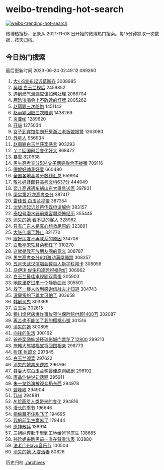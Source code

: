 # weibo-trending-hot-search

[![weibo-trending-hot-search](https://github.com/ameizi/weibo-trending-hot-search/actions/workflows/ci.yml/badge.svg)](https://github.com/ameizi/weibo-trending-hot-search/actions/workflows/ci.yml)

微博热搜榜，记录从 2021-11-08 日开始的微博热门搜索。每15分钟抓取一次数据，按天[归档](./archives)。

## 今日热门搜索

<!-- BEGIN --> 
最后更新时间 2023-06-24 02:49:12.089260 
1. [大小S宣布起诉葛斯齐](https://s.weibo.com/weibo?q=%E5%A4%A7%E5%B0%8FS%E5%AE%A3%E5%B8%83%E8%B5%B7%E8%AF%89%E8%91%9B%E6%96%AF%E9%BD%90&t=31&band_rank=1&Refer=top) 3038985
1. [吴越 白玉兰视后](https://s.weibo.com/weibo?q=%E5%90%B4%E8%B6%8A%20%E7%99%BD%E7%8E%89%E5%85%B0%E8%A7%86%E5%90%8E&t=31&band_rank=2&Refer=top) 2459852
1. [遇到燃气泄漏应该如何处理](https://s.weibo.com/weibo?q=%23%E9%81%87%E5%88%B0%E7%87%83%E6%B0%94%E6%B3%84%E6%BC%8F%E5%BA%94%E8%AF%A5%E5%A6%82%E4%BD%95%E5%A4%84%E7%90%86%23&t=31&band_rank=3&Refer=top) 2066704
1. [鹿晗演唱会上不敢读的灯牌](https://s.weibo.com/weibo?q=%23%E9%B9%BF%E6%99%97%E6%BC%94%E5%94%B1%E4%BC%9A%E4%B8%8A%E4%B8%8D%E6%95%A2%E8%AF%BB%E7%9A%84%E7%81%AF%E7%89%8C%23&t=31&band_rank=4&Refer=top) 2005262
1. [赵丽颖三次陪跑](https://s.weibo.com/weibo?q=%E8%B5%B5%E4%B8%BD%E9%A2%96%E4%B8%89%E6%AC%A1%E9%99%AA%E8%B7%91&t=31&band_rank=5&Refer=top) 1451142
1. [赵丽颖回应三次陪跑](https://s.weibo.com/weibo?q=%23%E8%B5%B5%E4%B8%BD%E9%A2%96%E5%9B%9E%E5%BA%94%E4%B8%89%E6%AC%A1%E9%99%AA%E8%B7%91%23&t=31&band_rank=13&Refer=top) 1438269
1. [炎亚纶](https://s.weibo.com/weibo?q=%E7%82%8E%E4%BA%9A%E7%BA%B6&t=31&band_rank=6&Refer=top) 1289620
1. [开端](https://s.weibo.com/weibo?q=%E5%BC%80%E7%AB%AF&t=31&band_rank=7&Refer=top) 1275034
1. [女子到宾馆匆匆开房浙江老板娘报警](https://s.weibo.com/weibo?q=%23%E5%A5%B3%E5%AD%90%E5%88%B0%E5%AE%BE%E9%A6%86%E5%8C%86%E5%8C%86%E5%BC%80%E6%88%BF%E6%B5%99%E6%B1%9F%E8%80%81%E6%9D%BF%E5%A8%98%E6%8A%A5%E8%AD%A6%23&t=31&band_rank=47&Refer=top) 1263080
1. [外星人](https://s.weibo.com/weibo?q=%E5%A4%96%E6%98%9F%E4%BA%BA&t=31&band_rank=8&Refer=top) 956934
1. [赵丽颖白玉兰获奖感言](https://s.weibo.com/weibo?q=%23%E8%B5%B5%E4%B8%BD%E9%A2%96%E7%99%BD%E7%8E%89%E5%85%B0%E8%8E%B7%E5%A5%96%E6%84%9F%E8%A8%80%23&t=31&band_rank=11&Refer=top) 903293
1. [丫丫回国前后变化好大](https://s.weibo.com/weibo?q=%23%E4%B8%AB%E4%B8%AB%E5%9B%9E%E5%9B%BD%E5%89%8D%E5%90%8E%E5%8F%98%E5%8C%96%E5%A5%BD%E5%A4%A7%23&t=31&band_rank=9&Refer=top) 868472
1. [暴雪](https://s.weibo.com/weibo?q=%E6%9A%B4%E9%9B%AA&t=31&band_rank=10&Refer=top) 820638
1. [男生高考查分584父子俩笑得合不拢嘴](https://s.weibo.com/weibo?q=%23%E7%94%B7%E7%94%9F%E9%AB%98%E8%80%83%E6%9F%A5%E5%88%86584%E7%88%B6%E5%AD%90%E4%BF%A9%E7%AC%91%E5%BE%97%E5%90%88%E4%B8%8D%E6%8B%A2%E5%98%B4%23&t=31&band_rank=12&Refer=top) 709116
1. [倪妮好帅我好爱](https://s.weibo.com/weibo?q=%E5%80%AA%E5%A6%AE%E5%A5%BD%E5%B8%85%E6%88%91%E5%A5%BD%E7%88%B1&t=31&band_rank=18&Refer=top) 660480
1. [全国各地高考分数线汇总](https://s.weibo.com/weibo?q=%23%E5%85%A8%E5%9B%BD%E5%90%84%E5%9C%B0%E9%AB%98%E8%80%83%E5%88%86%E6%95%B0%E7%BA%BF%E6%B1%87%E6%80%BB%23&t=31&band_rank=3&Refer=top) 659914
1. [敬礼娃娃郎铮高考文科637分](https://s.weibo.com/weibo?q=%23%E6%95%AC%E7%A4%BC%E5%A8%83%E5%A8%83%E9%83%8E%E9%93%AE%E9%AB%98%E8%80%83%E6%96%87%E7%A7%91637%E5%88%86%23&t=31&band_rank=14&Refer=top) 444049
1. [婴儿高速遇车祸山东大哥急送医](https://s.weibo.com/weibo?q=%23%E5%A9%B4%E5%84%BF%E9%AB%98%E9%80%9F%E9%81%87%E8%BD%A6%E7%A5%B8%E5%B1%B1%E4%B8%9C%E5%A4%A7%E5%93%A5%E6%80%A5%E9%80%81%E5%8C%BB%23&t=31&band_rank=25&Refer=top) 397831
1. [梁实第27次高考查分](https://s.weibo.com/weibo?q=%23%E6%A2%81%E5%AE%9E%E7%AC%AC27%E6%AC%A1%E9%AB%98%E8%80%83%E6%9F%A5%E5%88%86%23&t=31&band_rank=15&Refer=top) 387417
1. [雷佳音 白玉兰视帝](https://s.weibo.com/weibo?q=%E9%9B%B7%E4%BD%B3%E9%9F%B3%20%E7%99%BD%E7%8E%89%E5%85%B0%E8%A7%86%E5%B8%9D&t=31&band_rank=16&Refer=top) 387354
1. [沈梦瑶起诉丝芭传媒申请解约](https://s.weibo.com/weibo?q=%23%E6%B2%88%E6%A2%A6%E7%91%B6%E8%B5%B7%E8%AF%89%E4%B8%9D%E8%8A%AD%E4%BC%A0%E5%AA%92%E7%94%B3%E8%AF%B7%E8%A7%A3%E7%BA%A6%23&t=31&band_rank=17&Refer=top) 383157
1. [泰坦号潜水器前乘客曝恐怖经历](https://s.weibo.com/weibo?q=%23%E6%B3%B0%E5%9D%A6%E5%8F%B7%E6%BD%9C%E6%B0%B4%E5%99%A8%E5%89%8D%E4%B9%98%E5%AE%A2%E6%9B%9D%E6%81%90%E6%80%96%E7%BB%8F%E5%8E%86%23&t=31&band_rank=19&Refer=top) 355445
1. [消失的她 看不见的客人](https://s.weibo.com/weibo?q=%E6%B6%88%E5%A4%B1%E7%9A%84%E5%A5%B9%20%E7%9C%8B%E4%B8%8D%E8%A7%81%E7%9A%84%E5%AE%A2%E4%BA%BA&t=31&band_rank=21&Refer=top) 328982
1. [只有广东人是真心想救屈原的](https://s.weibo.com/weibo?q=%E5%8F%AA%E6%9C%89%E5%B9%BF%E4%B8%9C%E4%BA%BA%E6%98%AF%E7%9C%9F%E5%BF%83%E6%83%B3%E6%95%91%E5%B1%88%E5%8E%9F%E7%9A%84&t=31&band_rank=20&Refer=top) 323891
1. [大张伟唱了静止](https://s.weibo.com/weibo?q=%E5%A4%A7%E5%BC%A0%E4%BC%9F%E5%94%B1%E4%BA%86%E9%9D%99%E6%AD%A2&t=31&band_rank=31&Refer=top) 321770
1. [跟好朋友不再联系的原因](https://s.weibo.com/weibo?q=%E8%B7%9F%E5%A5%BD%E6%9C%8B%E5%8F%8B%E4%B8%8D%E5%86%8D%E8%81%94%E7%B3%BB%E7%9A%84%E5%8E%9F%E5%9B%A0&t=31&band_rank=22&Refer=top) 314708
1. [白敬亭宋轶耳朵都红了](https://s.weibo.com/weibo?q=%23%E7%99%BD%E6%95%AC%E4%BA%AD%E5%AE%8B%E8%BD%B6%E8%80%B3%E6%9C%B5%E9%83%BD%E7%BA%A2%E4%BA%86%23&t=31&band_rank=26&Refer=top) 310270
1. [这就是我开放朋友圈的意义](https://s.weibo.com/weibo?q=%23%E8%BF%99%E5%B0%B1%E6%98%AF%E6%88%91%E5%BC%80%E6%94%BE%E6%9C%8B%E5%8F%8B%E5%9C%88%E7%9A%84%E6%84%8F%E4%B9%89%23&t=31&band_rank=23&Refer=top) 308787
1. [男生高考查分601激动满屋蹦跳](https://s.weibo.com/weibo?q=%23%E7%94%B7%E7%94%9F%E9%AB%98%E8%80%83%E6%9F%A5%E5%88%86601%E6%BF%80%E5%8A%A8%E6%BB%A1%E5%B1%8B%E8%B9%A6%E8%B7%B3%23&t=31&band_rank=24&Refer=top) 308357
1. [五月天武汉演唱会数百人拆护栏闯卡](https://s.weibo.com/weibo?q=%23%E4%BA%94%E6%9C%88%E5%A4%A9%E6%AD%A6%E6%B1%89%E6%BC%94%E5%94%B1%E4%BC%9A%E6%95%B0%E7%99%BE%E4%BA%BA%E6%8B%86%E6%8A%A4%E6%A0%8F%E9%97%AF%E5%8D%A1%23&t=31&band_rank=25&Refer=top) 308056
1. [马伊琍 俊生和凌玲祝福你们](https://s.weibo.com/weibo?q=%E9%A9%AC%E4%BC%8A%E7%90%8D%20%E4%BF%8A%E7%94%9F%E5%92%8C%E5%87%8C%E7%8E%B2%E7%A5%9D%E7%A6%8F%E4%BD%A0%E4%BB%AC&t=31&band_rank=27&Refer=top) 306662
1. [白玉兰最佳电视剧双黄蛋](https://s.weibo.com/weibo?q=%23%E7%99%BD%E7%8E%89%E5%85%B0%E6%9C%80%E4%BD%B3%E7%94%B5%E8%A7%86%E5%89%A7%E5%8F%8C%E9%BB%84%E8%9B%8B%23&t=31&band_rank=28&Refer=top) 305903
1. [地铁里挤过来一个静脉曲张](https://s.weibo.com/weibo?q=%23%E5%9C%B0%E9%93%81%E9%87%8C%E6%8C%A4%E8%BF%87%E6%9D%A5%E4%B8%80%E4%B8%AA%E9%9D%99%E8%84%89%E6%9B%B2%E5%BC%A0%23&t=31&band_rank=29&Refer=top) 305501
1. [救了一楼人收到感谢信战友才知道](https://s.weibo.com/weibo?q=%23%E6%95%91%E4%BA%86%E4%B8%80%E6%A5%BC%E4%BA%BA%E6%94%B6%E5%88%B0%E6%84%9F%E8%B0%A2%E4%BF%A1%E6%88%98%E5%8F%8B%E6%89%8D%E7%9F%A5%E9%81%93%23&t=31&band_rank=30&Refer=top) 304743
1. [没房贷的下属太可怕了](https://s.weibo.com/weibo?q=%23%E6%B2%A1%E6%88%BF%E8%B4%B7%E7%9A%84%E4%B8%8B%E5%B1%9E%E5%A4%AA%E5%8F%AF%E6%80%95%E4%BA%86%23&t=31&band_rank=37&Refer=top) 303658
1. [韩剧恶鬼](https://s.weibo.com/weibo?q=%E9%9F%A9%E5%89%A7%E6%81%B6%E9%AC%BC&t=31&band_rank=32&Refer=top) 303369
1. [白玉兰](https://s.weibo.com/weibo?q=%E7%99%BD%E7%8E%89%E5%85%B0&t=31&band_rank=33&Refer=top) 302815
1. [银川烧烤店爆炸事故预估保险赔付超1400万](https://s.weibo.com/weibo?q=%23%E9%93%B6%E5%B7%9D%E7%83%A7%E7%83%A4%E5%BA%97%E7%88%86%E7%82%B8%E4%BA%8B%E6%95%85%E9%A2%84%E4%BC%B0%E4%BF%9D%E9%99%A9%E8%B5%94%E4%BB%98%E8%B6%851400%E4%B8%87%23&t=31&band_rank=34&Refer=top) 302087
1. [再苦也不能苦了我的樱桃小嘴](https://s.weibo.com/weibo?q=%23%E5%86%8D%E8%8B%A6%E4%B9%9F%E4%B8%8D%E8%83%BD%E8%8B%A6%E4%BA%86%E6%88%91%E7%9A%84%E6%A8%B1%E6%A1%83%E5%B0%8F%E5%98%B4%23&t=31&band_rank=35&Refer=top) 301516
1. [消失的她](https://s.weibo.com/weibo?q=%E6%B6%88%E5%A4%B1%E7%9A%84%E5%A5%B9&t=31&band_rank=36&Refer=top) 300895
1. [向往的生活](https://s.weibo.com/weibo?q=%E5%90%91%E5%BE%80%E7%9A%84%E7%94%9F%E6%B4%BB&t=31&band_rank=38&Refer=top) 300162
1. [爸爸奖励娃游环球影城门票花了12800](https://s.weibo.com/weibo?q=%23%E7%88%B8%E7%88%B8%E5%A5%96%E5%8A%B1%E5%A8%83%E6%B8%B8%E7%8E%AF%E7%90%83%E5%BD%B1%E5%9F%8E%E9%97%A8%E7%A5%A8%E8%8A%B1%E4%BA%8612800%23&t=31&band_rank=39&Refer=top) 299213
1. [旅韩大熊猫福宝将回国相亲](https://s.weibo.com/weibo?q=%23%E6%97%85%E9%9F%A9%E5%A4%A7%E7%86%8A%E7%8C%AB%E7%A6%8F%E5%AE%9D%E5%B0%86%E5%9B%9E%E5%9B%BD%E7%9B%B8%E4%BA%B2%23&t=31&band_rank=40&Refer=top) 298773
1. [张译 张颂文](https://s.weibo.com/weibo?q=%E5%BC%A0%E8%AF%91%20%E5%BC%A0%E9%A2%82%E6%96%87&t=31&band_rank=41&Refer=top) 297845
1. [白玉兰颁奖](https://s.weibo.com/weibo?q=%23%E7%99%BD%E7%8E%89%E5%85%B0%E9%A2%81%E5%A5%96%23&t=31&band_rank=42&Refer=top) 297622
1. [消失的她票房逆跌](https://s.weibo.com/weibo?q=%23%E6%B6%88%E5%A4%B1%E7%9A%84%E5%A5%B9%E7%A5%A8%E6%88%BF%E9%80%86%E8%B7%8C%23&t=31&band_rank=43&Refer=top) 296766
1. [县委大院白玉兰奖最佳原创编剧](https://s.weibo.com/weibo?q=%23%E5%8E%BF%E5%A7%94%E5%A4%A7%E9%99%A2%E7%99%BD%E7%8E%89%E5%85%B0%E5%A5%96%E6%9C%80%E4%BD%B3%E5%8E%9F%E5%88%9B%E7%BC%96%E5%89%A7%23&t=31&band_rank=44&Refer=top) 296102
1. [唐晶你快说句话啊](https://s.weibo.com/weibo?q=%E5%94%90%E6%99%B6%E4%BD%A0%E5%BF%AB%E8%AF%B4%E5%8F%A5%E8%AF%9D%E5%95%8A&t=31&band_rank=45&Refer=top) 295911
1. [朱一龙路演被观众扔东西](https://s.weibo.com/weibo?q=%23%E6%9C%B1%E4%B8%80%E9%BE%99%E8%B7%AF%E6%BC%94%E8%A2%AB%E8%A7%82%E4%BC%97%E6%89%94%E4%B8%9C%E8%A5%BF%23&t=31&band_rank=46&Refer=top) 294978
1. [碧峰峡](https://s.weibo.com/weibo?q=%E7%A2%A7%E5%B3%B0%E5%B3%A1&t=31&band_rank=48&Refer=top) 294904
1. [Tian](https://s.weibo.com/weibo?q=Tian&t=31&band_rank=49&Refer=top) 294881
1. [AI绘画给人类带来的变化](https://s.weibo.com/weibo?q=AI%E7%BB%98%E7%94%BB%E7%BB%99%E4%BA%BA%E7%B1%BB%E5%B8%A6%E6%9D%A5%E7%9A%84%E5%8F%98%E5%8C%96&t=31&band_rank=50&Refer=top) 294816
1. [漫长的季节](https://s.weibo.com/weibo?q=%E6%BC%AB%E9%95%BF%E7%9A%84%E5%AD%A3%E8%8A%82&t=31&band_rank=43&Refer=top) 196646
1. [偷偷藏不住甜飞了](https://s.weibo.com/weibo?q=%23%E5%81%B7%E5%81%B7%E8%97%8F%E4%B8%8D%E4%BD%8F%E7%94%9C%E9%A3%9E%E4%BA%86%23&t=31&band_rank=46&Refer=top) 194695
1. [我的前半生赢麻了](https://s.weibo.com/weibo?q=%23%E6%88%91%E7%9A%84%E5%89%8D%E5%8D%8A%E7%94%9F%E8%B5%A2%E9%BA%BB%E4%BA%86%23&t=31&band_rank=36&Refer=top) 179444
1. [原神散兵](https://s.weibo.com/weibo?q=%E5%8E%9F%E7%A5%9E%E6%95%A3%E5%85%B5&t=31&band_rank=48&Refer=top) 138914
1. [三姐妹奔赴千里到工地给爸爸庆生](https://s.weibo.com/weibo?q=%23%E4%B8%89%E5%A7%90%E5%A6%B9%E5%A5%94%E8%B5%B4%E5%8D%83%E9%87%8C%E5%88%B0%E5%B7%A5%E5%9C%B0%E7%BB%99%E7%88%B8%E7%88%B8%E5%BA%86%E7%94%9F%23&t=31&band_rank=49&Refer=top) 138685
1. [孙珍妮来跑男前一直在背乘法表](https://s.weibo.com/weibo?q=%23%E5%AD%99%E7%8F%8D%E5%A6%AE%E6%9D%A5%E8%B7%91%E7%94%B7%E5%89%8D%E4%B8%80%E7%9B%B4%E5%9C%A8%E8%83%8C%E4%B9%98%E6%B3%95%E8%A1%A8%23&t=31&band_rank=31&Refer=top) 103880
1. [法老广州ayo音乐节](https://s.weibo.com/weibo?q=%E6%B3%95%E8%80%81%E5%B9%BF%E5%B7%9Eayo%E9%9F%B3%E4%B9%90%E8%8A%82&t=31&band_rank=44&Refer=top) 100504
1. [消失的她 大变活妻](https://s.weibo.com/weibo?q=%E6%B6%88%E5%A4%B1%E7%9A%84%E5%A5%B9%20%E5%A4%A7%E5%8F%98%E6%B4%BB%E5%A6%BB&t=31&band_rank=47&Refer=top) 80826
<!-- END -->

历史归档 [./archives](./archives)

